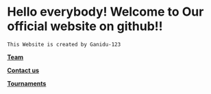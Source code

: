 # Hello everybody! Welcome to Our official website on github!!

`This Website is created by Ganidu-123`

**[Team](https://lichess.org/team/chessfans123)**

**[Contact us](https://lichess.org/inbox/Ganidu-123)**

**[Tournaments](https://lichess.org/team/chessfans123/tournaments)**
